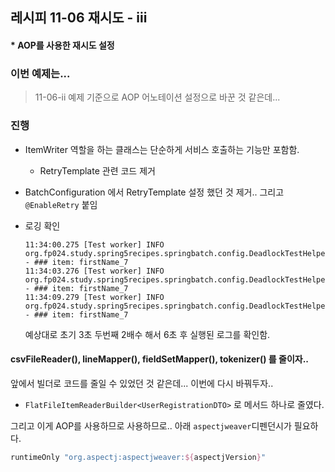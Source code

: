 ## 레시피 11-06 재시도 - iii

#### *  AOP를 사용한 재시도 설정



### 이번 예제는...

> 11-06-ii 예제 기준으로 AOP 어노테이션 설정으로 바꾼 것 같은데...

### 진행

* ItemWriter 역할을 하는 클래스는 단순하게 서비스 호출하는 기능만 포함함. 
  * RetryTemplate 관련 코드 제거
* BatchConfiguration 에서 RetryTemplate 설정 했던 것 제거.. 그리고 `@EnableRetry` 붙임

* 로깅 확인

  ```
  11:34:00.275 [Test worker] INFO  org.fp024.study.spring5recipes.springbatch.config.DeadlockTestHelper - ### item: firstName_7
  11:34:03.276 [Test worker] INFO  org.fp024.study.spring5recipes.springbatch.config.DeadlockTestHelper - ### item: firstName_7
  11:34:09.279 [Test worker] INFO  org.fp024.study.spring5recipes.springbatch.config.DeadlockTestHelper - ### item: firstName_7
  ```

  예상대로 초기 3초 두번째 2배수 해서 6초 후 실행된 로그를 확인함.





#### csvFileReader(), lineMapper(), fieldSetMapper(), tokenizer() 를 줄이자..

앞에서 빌더로 코드를 줄일 수 있었던 것 같은데... 이번에 다시 바꿔두자..

* `FlatFileItemReaderBuilder<UserRegistrationDTO>` 로 메서드 하나로 줄였다.



그리고 이게 AOP를 사용하므로 사용하므로.. 아래 `aspectjweaver`디펜던시가 필요하다.

```groovy
runtimeOnly "org.aspectj:aspectjweaver:${aspectjVersion}"
```

